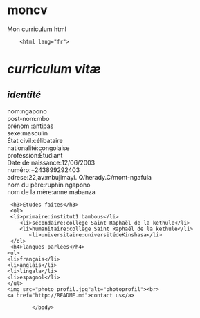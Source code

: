 # moncv
Mon curriculum html 

<!DOCTYPE HTML >
        <html lang="fr">
<head>
   <meta charset="utf-8"
   <meta name ="viewport" content="width"device-width,initial=scale=o.1">
  <title>document<label for="reset">reset</label></title>
  </head>
  <body>
 
  <em><h1>curriculum vitæ</h1></em>
 <em> <h2>identité</h2></em>
 <label for="name">nom:ngapono</label><br>
 <label for="name">post-nom:mbo</label><br>
 <label for="name">prénom :antipas</label><br>
  <label for="name">sexe:masculin</label><br>
   <label for="name">État civil:célibataire</label><br>
    <label for="name">nationalité:congolaise</label><br>
     <label for="name">profession:Étudiant</label><br>
      <label for="name">Date de naissance:12/06/2003</label><br>
       <label for="name">numéro:+243899292403</label><br>
        <label for="name">adrese:22,av:mbujimayi. Q/herady.C/mont-ngafula</label><br>
         <label for="name">nom du père:ruphin ngapono</label><br>
          <label for="name">nom de la mère:anne mabanza</label><br>
         
     <h3>Etudes faites</h3>
     <ol>
     <li>primaire:institut1 bambous</li>
        <li>sécondaire:collège Saint Raphaël de la kethule</li>
        <li>humanitaire:collège Saint Raphaël de la kethule</li>
           <li>universitaire:universitédeKinshasa</li>
     </ol>
     <h4>langues parlées</h4>
    <ul>
    <li>français</li>
    <li>anglais</li>
    <li>lingala</li>
    <li>espagnol</li>
    </ul>
    <img src="photo profil.jpg"alt="photoprofil"><br>
    <a href="http://README.md">contact us</a>
    
            </body>
